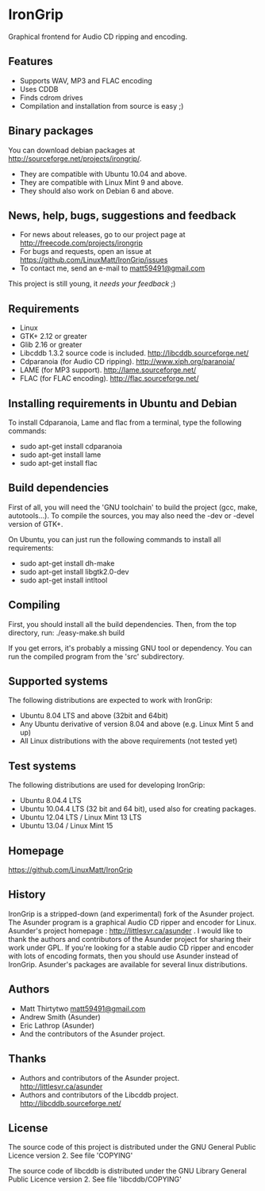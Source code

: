 IronGrip
========
Graphical frontend for Audio CD ripping and encoding.

Features
--------
- Supports WAV, MP3 and FLAC encoding
- Uses CDDB
- Finds cdrom drives
- Compilation and installation from source is easy ;)

Binary packages
---------------
You can download debian packages at http://sourceforge.net/projects/irongrip/.
- They are compatible with Ubuntu 10.04 and above.
- They are compatible with Linux Mint 9 and above.
- They should also work on Debian 6 and above.

News, help, bugs, suggestions and feedback
------------------------------------------
- For news about releases, go to our project page at http://freecode.com/projects/irongrip
- For bugs and requests, open an issue at https://github.com/LinuxMatt/IronGrip/issues
- To contact me, send an e-mail to <matt59491@gmail.com>

This project is still young, it *needs your feedback* ;)

Requirements
------------
- Linux
- GTK+ 2.12 or greater
- Glib 2.16 or greater
- Libcddb 1.3.2 source code is included.
  http://libcddb.sourceforge.net/
- Cdparanoia (for Audio CD ripping).
  http://www.xiph.org/paranoia/
- LAME (for MP3 support).
  http://lame.sourceforge.net/
- FLAC (for FLAC encoding).
  http://flac.sourceforge.net/

Installing requirements in Ubuntu and Debian
--------------------------------------------
To install Cdparanoia, Lame and flac from a terminal, type the following commands:
- sudo apt-get install cdparanoia
- sudo apt-get install lame
- sudo apt-get install flac

Build dependencies
------------------
First of all, you will need the 'GNU toolchain' to build the project (gcc, make, autotools...).
To compile the sources, you may also need the -dev or -devel version of GTK+.

On Ubuntu, you can just run the following commands to install all requirements:
- sudo apt-get install dh-make
- sudo apt-get install libgtk2.0-dev
- sudo apt-get install intltool

Compiling
---------
First, you should install all the build dependencies.
Then, from the top directory, run:
./easy-make.sh build

If you get errors, it's probably a missing GNU tool or dependency.
You can run the compiled program from the 'src' subdirectory.

Supported systems
-----------------
The following distributions are expected to work with IronGrip:
- Ubuntu 8.04 LTS and above (32bit and 64bit)
- Any Ubuntu derivative of version 8.04 and above (e.g. Linux Mint 5 and up)
- All Linux distributions with the above requirements (not tested yet)

Test systems
------------
The following distributions are used for developing IronGrip:
- Ubuntu 8.04.4 LTS
- Ubuntu 10.04.4 LTS (32 bit and 64 bit), used also for creating packages.
- Ubuntu 12.04 LTS / Linux Mint 13 LTS
- Ubuntu 13.04 / Linux Mint 15

Homepage
--------
https://github.com/LinuxMatt/IronGrip

History
-------
IronGrip is a stripped-down (and experimental) fork of the Asunder project.
The Asunder program is a graphical Audio CD ripper and encoder for Linux.
Asunder's project homepage : http://littlesvr.ca/asunder .
I would like to thank the authors and contributors of the Asunder project for sharing their work under GPL.
If you're looking for a stable audio CD ripper and encoder with lots of encoding formats, then you should use Asunder instead of IronGrip.
Asunder's packages are available for several linux distributions.

Authors
-------
- Matt Thirtytwo <matt59491@gmail.com>
- Andrew Smith (Asunder)
- Eric Lathrop (Asunder)
- And the contributors of the Asunder project.

Thanks
------
- Authors and contributors of the Asunder project. http://littlesvr.ca/asunder
- Authors and contributors of the Libcddb project. http://libcddb.sourceforge.net/

License
-------
The source code of this project is distributed under the GNU General Public Licence version 2.
See file 'COPYING'

The source code of libcddb is distributed under the GNU Library General Public Licence version 2.
See file 'libcddb/COPYING'

